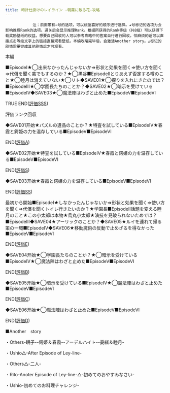 ```yaml
---
title: 時計仕掛けのレイライン -朝霧に散る花-攻略
---
```


                注：前面带有⇒号的选项，可以根据喜好的顺序进行选择。★号标记的选项为会影响推理Rank的选项。通关后会显示推理Rank。根据所获得的Rank等级（共8级）可以获得下载奖励壁纸的权益。想要自己回收的人可以参考攻略中的答案自行进行回收。怕麻烦的话可以直接点击等级文字上的链接直接观看壁纸。本编攻略完毕后，会激活Another story。△标记的剧情需要完成其他剧情后才可观看。

本編

■EpisodeⅠ★◯出来なかったんじゃないか⇒形状と効果を聞く⇒使い方を聞く⇒代償を聞く芸でもするのか？★◯黒谷■EpisodeⅡとりあえず否定する噂のこと★◯睦月は消えていない★◯リト◆SAVE01★◯探りを入れにきたのでは？■EpisodeⅢ★◯学園長たちのことか？◆SAVE02★◯暗示を受けている■EpisodeⅣ◆SAVE03★◯魔法陣はわざと止めた■EpisodeⅤ■EpisodeⅥ

TRUE END(<a href="http://unisonshift.amuse-c.jp/products/project30/ley3prize/prizeSSS_dlv.shtml" target="_blank">評価SSS</a>)

評価ランク回収

◆SAVE01开始★パズルの遺品のことか？★特査を試している■EpisodeⅣ★春霞と鍔姫の力を温存している■EpisodeⅤ■EpisodeⅥ

END(<a href="http://unisonshift.amuse-c.jp/products/project30/ley3prize/prizeA_hll.shtml" target="_blank">評価A</a>)

◆SAVE02开始★特査を試している■EpisodeⅣ★春霞と鍔姫の力を温存している■EpisodeⅤ■EpisodeⅥ

END(<a href="http://unisonshift.amuse-c.jp/products/project30/ley3prize/prizeS_mkg.shtml" target="_blank">評価S</a>)

◆SAVE03开始★春霞と鍔姫の力を温存している■EpisodeⅤ■EpisodeⅥ

END(<a href="http://unisonshift.amuse-c.jp/products/project30/ley3prize/prizeSS_yai.shtml" target="_blank">評価SS</a>)

最初から開始■EpisodeⅠ★しなかったんじゃないか⇒形状と効果を聞く⇒使い方を聞く⇒代償を聞くトイレ行きたいのか？★学園長■EpisodeⅡ話題を変える睦月のこと★この小太郎は本物★烏丸小太郎★演技を見破られないためでは？■EpisodeⅢ◆SAVE04★アーリックのことか？◆SAVE05★ルイを連れて帰る策の一環■EpisodeⅣ◆SAVE06★移動魔術の反動で止めざるを得なかった■EpisodeⅤ■EpisodeⅥ

END(<a href="http://unisonshift.amuse-c.jp/products/project30/ley3prize/prizeE_xfi.shtml" target="_blank">評価E</a>)

◆SAVE04开始★◯学園長たちのことか？★◯暗示を受けている■EpisodeⅣ★◯魔法陣はわざと止めた■EpisodeⅤ■EpisodeⅥ

END(<a href="http://unisonshift.amuse-c.jp/products/project30/ley3prize/prizeB_wwp.shtml" target="_blank">評価B</a>)

◆SAVE05开始★◯暗示を受けている■EpisodeⅣ★◯魔法陣はわざと止めた■EpisodeⅤ■EpisodeⅥ

END(<a href="http://unisonshift.amuse-c.jp/products/project30/ley3prize/prizeC_kwz.shtml" target="_blank">評価C</a>)

◆SAVE06开始★◯魔法陣はわざと止めた■EpisodeⅤ■EpisodeⅥ

END(<a href="http://unisonshift.amuse-c.jp/products/project30/ley3prize/prizeD_chg.shtml" target="_blank">評価D</a>)

■Another　story

・Others-眠子--鍔姫＆春霞--アーデルハイト--憂緒＆睦月-

・Ushio△-After Episode of Ley-line-

・Others△-二人-

・Rito-Anoter Episode of Ley-line-△-初めてのおやすみなさい-

・Ushio-初めてのお料理チャレンジ-
              
